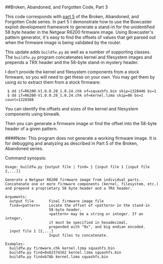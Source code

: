 ##Broken, Abandoned, and Forgotten Code, Part 3

This code corresponds with [part 5](http://shadow-file.blogspot.com/2015/05/abandoned-part-04.html) of the Broken, Abandoned, and Forgotten Code series. In part 5 I demonstrate how to use the Bowcaster exploit development framework to generate a stand-in for the unidentified 58 byte header in the Netgear R6200 firmware image. Using Bowcaster's pattern generator, it's easy to find the offsets of values that get parsed out when the firmware image is being validated by the router.

This update adds `buildfw.py` as well as a number of supporting classes. The `buildfw.py` program concatenates kernel and filesystem images and prepends a TRX header and the 58-byte stand-in mystery header.

I don't provide the kernel and filesystem components from a stock firmware, so you will need to get these on your own. You may get them by using `dd` to extract them from a stock firmware:

     $ dd if=R6200-V1.0.0.28_1.0.24.chk of=squashfs.bin skip=1328446 bs=1
     $ dd if=R6200-V1.0.0.28_1.0.24.chk of=kernel.lzma skip=86 bs=1 count=1328360

You can identify the offsets and sizes of the kernel and filesystem components using binwalk.

Then you can generate a firmware image or find the offset into the 58-byte header of a given pattern.

####Note: This program does not generate a working firmware image. It is for debugging and analyzing as described in Part 5 of the Broken, Abandoned series.

Command synopsis:

    Usage: buildfw.py {output file | find= } [input file 1 [input file 2,...]]

    Generate a Netgear R6200 firmware image from individual parts.
    Concatenate one or more firmware components (kernel, filesystem, etc.)
    and prepend a proprietary 58 byte header and a TRX header.

    Arguments:
      output file   	Final firmware image file
      find=<pattern>	Locate the offset of <pattern> in the stand-in
                    	58-byte header.
                    	<pattern> may be a string or integer. If an integer,
                    	it must be specified in hexadecimal,
                    	prepended with "0x", and big endian encoded.
      input file 1 [2,...]
                    	Input files to concatenate.

    Examples:
      buildfw.py firmware.chk kernel.lzma squashfs.bin
      buildfw.py find=0x62374162 kernel.lzma squashfs.bin
      buildfw.py find=b7Ab kernel.lzma squashfs.bin
